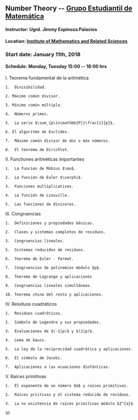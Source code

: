 ## Number Theory -- [Grupo Estudiantil de Matemática](https://www.facebook.com/gemfcuni) ##
#### Instructor: Ugrd. Jimmy Espinoza Palacios ####
#### Location: [Institute of Mathematics and Related Sciences](http://imca.edu.pe/portal/index.php/es/) ####
### Start date: January 11th, 2018 ###
#### Schedule: Monday, Tuesday 15:00 -- 18:00 hrs ####

I.  Teorema fundamental de la aritmética

    1.  Divisibilidad.

    2. Máximo común divisor.

    3. Mínimo común múltiplo.

    4.  Números primos.

    5.  La serie $\sum_{p\in\mathbb{P}}\frac{1}{p}$.

    6. El algoritmo de Euclides.

    7.  Máximo común divisor de dos o más números.

    8.  El teorema de Dirichlet.

II.  Functiones aritméticas importantes

    1.  La funcion de Möbius $\mu$.

    2.  La función de Euler $\varphi$.

    3.  Funciones multiplicativas.

    4.  La función de Liouville.

    5.  Las funciones de divisores.

III.  Congruencias

    1.  Definiciones y propiedades básicas.

    2.  Clases y sistemas completos de residuos.

    3.  Congruencias lineales.

    5.  Sistemas reducidos de residuos.

    6.  Teorema de Euler - Fermat.

    7.  Congruencias de polinomios módulo $p$.

    8.  Teorema de Lagrange y aplicaciones

    9.  Congruencias lineales simultáneas.

    10. Teorema chino del resto y aplicaciones.

IV.  Residuos cuadráticos

    1.  Residuos cuadráticos.

    2.  Símbolo de Legendre y sus propiedades.

    3.  Evaluaciones de $(-1|p)$ y $(2|p)$.

    4.  Lema de Gauss.

    5.  La ley de la reciprocidad cuadrática y aplicaciones.

    6.  El símbolo de Jacobi.

    7.  Aplicaciones a las ecuaciones diofánticas.

V.  Raíces primitivas

    1.  El exponente de un número $m$ y raíces primitivas.

    2.  Raíces priitivas y el sistema reducido de residuos.

    3.  La no existencia de raíces primitivas módulo $2^{a}$
VI
